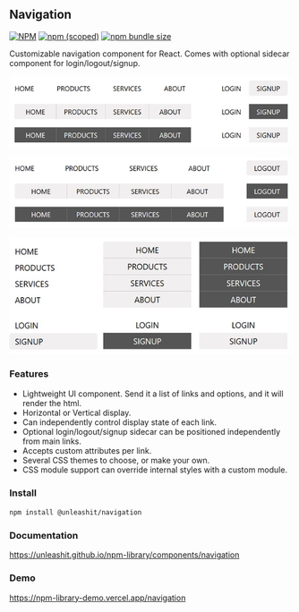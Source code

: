## Navigation

[![NPM](https://img.shields.io/npm/l/@unleashit/navigation.svg)](https://github.com/unleashit/npm-library/blob/master/LICENSE)
[![npm (scoped)](https://img.shields.io/npm/v/@unleashit/navigation.svg)](https://www.npmjs.com/package/@unleashit/navigation)
[![npm bundle size](https://img.shields.io/bundlephobia/minzip/@unleashit/navigation.svg)](https://bundlephobia.com/result?p=@unleashit/navigation)

Customizable navigation component for React. Comes with optional sidecar component for login/logout/signup.

![navigation component screenshot](https://raw.githubusercontent.com/unleashit/npm-library/master/packages/navigation/navigation-horz.png)

![navigation component screenshot](https://raw.githubusercontent.com/unleashit/npm-library/master/packages/navigation/navigation-horz-alt.png)

![navigation component screenshot](https://raw.githubusercontent.com/unleashit/npm-library/master/packages/navigation/navigation-vert.png)

### Features

- Lightweight UI component. Send it a list of links and options, and it will render the html.
- Horizontal or Vertical display.
- Can independently control display state of each link.
- Optional login/logout/signup sidecar can be positioned independently from main links.
- Accepts custom attributes per link.
- Several CSS themes to choose, or make your own.
- CSS module support can override internal styles with a custom module.

### Install

```bash
npm install @unleashit/navigation
```

### Documentation

https://unleashit.github.io/npm-library/components/navigation

### Demo

https://npm-library-demo.vercel.app/navigation
